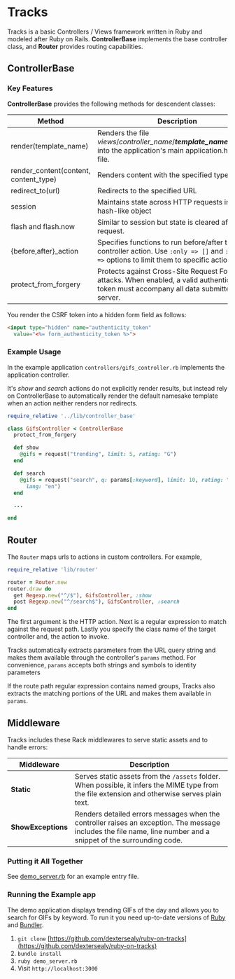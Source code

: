 # Tracks

Tracks is a basic Controllers / Views framework written in Ruby and modeled after Ruby on Rails.  **ControllerBase** implements the base controller class, and **Router** provides routing capabilities.  

## ControllerBase

### Key Features

**ControllerBase** provides the following methods for descendent classes:

Method|Description
---|---
render(template_name) | Renders the file *views*/*controller_name*/***template_name***.*html.erb* into the application's main application.html.erb file.
render_content(content, content_type) | Renders content with the specified type
redirect_to(url) | Redirects to the specified URL
session | Maintains state across HTTP requests in a hash-like object
flash and flash.now | Similar to session but state is cleared after each request.
{before,after}_action | Specifies functions to run before/after the controller action. Use ```:only => []``` and ```:except =>``` options to limit them to specific actions.
protect_from_forgery | Protects against Cross-Site Request Forgery attacks. When enabled, a valid authenticity token must accompany all data submitted to the server.

You render the CSRF token into a hidden form field as follows:

```html
<input type="hidden" name="authenticity_token"
  value="<%= form_authenticity_token %>">
```

### Example Usage

In the example application ```controllers/gifs_controller.rb``` implements the application controller.

It's *show* and *search* actions do not explicitly render results, but instead rely on ControllerBase to automatically render the default namesake template when an action neither renders nor redirects.

```ruby
require_relative '../lib/controller_base'

class GifsController < ControllerBase
  protect_from_forgery

  def show
    @gifs = request("trending", limit: 5, rating: "G")
  end

  def search
    @gifs = request("search", q: params[:keyword], limit: 10, rating: "G",
      lang: "en")
  end

  ...

end
```

## Router

The `Router` maps urls to actions in custom controllers. For example,

```ruby
require_relative 'lib/router'

router = Router.new
router.draw do
  get Regexp.new("^/$"), GifsController, :show
  post Regexp.new("^/search$"), GifsController, :search
end
```

The first argument is the HTTP action. Next is a regular expression to match against the request path. Lastly you specify the class name of the target controller and, the action to invoke.

Tracks automatically extracts parameters from the URL query string and makes them available through the controller's ```params``` method. For convenience, ```params``` accepts both strings and symbols to identity parameters

If the route path regular expression contains named groups, Tracks also extracts the matching portions of the URL and makes them available in ```params```.

## Middleware

Tracks includes these Rack middlewares to serve static assets and to handle errors:

Middleware|Description
----|----
**Static** | Serves static assets from the ```/assets``` folder. When possible, it infers the MIME type from the file extension and otherwise serves plain text.
**ShowExceptions** | Renders detailed errors messages when the controller raises an exception. The message includes the file name, line number and a snippet of the surrounding code.

### Putting it All Together

See [demo_server.rb](https://github.com/dextersealy/ruby-on-tracks/blob/master/demo_server.rb) for an example entry file.

### Running the Example app

The demo application displays trending GIFs of the day and allows you to search for GIFs by keyword.  To run it you need up-to-date versions of [Ruby](https://www.ruby-lang.org/en/) and [Bundler](http://bundler.io). 

1. `git clone` [https://github.com/dextersealy/ruby-on-tracks](https://github.com/dextersealy/ruby-on-tracks)
2. `bundle install`
3. `ruby demo_server.rb`
4. Visit `http://localhost:3000`

